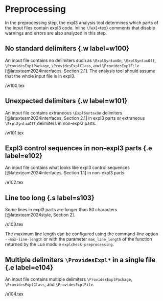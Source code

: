 # Preprocessing
In the preprocessing step, the expl3 analysis tool determines which parts of the input files contain expl3 code. Inline `\TeX`{=tex} comments that disable warnings and errors are also analyzed in this step.

## No standard delimiters {.w label=w100}
An input file contains no delimiters such as `\ExplSyntaxOn`, `\ExplSyntaxOff`, `\ProvidesExplPackage`, `\ProvidesExplClass`, and `\ProvidesExplFile` [@latexteam2024interfaces, Section 2.1]. The analysis tool should assume that the whole input file is in expl3.

 /w100.tex

## Unexpected delimiters {.w label=w101}
An input file contains extraneous `\ExplSyntaxOn` delimiters [@latexteam2024interfaces, Section 2.1] in expl3 parts or extraneous `\ExplSyntaxOff` delimiters in non-expl3 parts.

 /w101.tex

## Expl3 control sequences in non-expl3 parts {.e label=e102}
An input file contains what looks like expl3 control sequences [@latexteam2024interfaces, Section 1.1] in non-expl3 parts.

 /e102.tex

## Line too long {.s label=s103}
Some lines in expl3 parts are longer than 80 characters [@latexteam2024style, Section 2].

 /s103.tex

The maximum line length can be configured using the command-line option `--max-line-length` or with the parameter `max_line_length` of the function returned by the Lua module `explcheck-preprocessing`.

## Multiple delimiters `\ProvidesExpl*` in a single file {.e label=e104}
An input file contains multiple delimiters `\ProvidesExplPackage`, `\ProvidesExplClass`, and `\ProvidesExplFile`.

 /e104.tex
